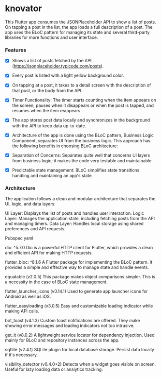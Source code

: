 # knovator
This Flutter app consumes the JSONPlaceholder API to show a list of posts. On tapping a post in the list, the app loads a full description of a post. The app uses the BLoC pattern for managing its state and several third-party libraries for more functions and user interface.

### Features
- [x] Shows a list of posts fetched by the API (https://jsonplaceholder.typicode.com/posts).
- [x] Every post is listed with a light yellow background color.
- [x] On tapping at a post, it takes to a detail screen with the description of that post, or the body from the API.
- [x] Timer Functionality: The timer starts counting when the item appears on the screen, pauses when it disappears or when the post is tapped, and resumes when the item reappears.
- [x] The app stores post data locally and synchronizes in the background with the API to keep data up-to-date.
- [x] Architecture of the app is done using the BLoC pattern, Business Logic Component, separates UI from the business logic. This approach has the following benefits in choosing BLoC architecture:
- [x] Separation of Concerns: Separates quite well that concerns UI layers from business logic; it makes the code very testable and maintainable.
- [x] Predictable state management: BLoC simplifies state transitions handling and maintaining an app's state.


### Architecture
The application follows a clean and modular architecture that separates the UI, logic, and data layers:

UI Layer: Displays the list of posts and handles user interaction.
Logic Layer: Manages the application state, including fetching posts from the API and managing timers.
Data Layer: Handles local storage using shared preferences and API requests.

Pubspec yaml

dio: ^5.7.0
Dio is a powerful HTTP client for Flutter, which provides a clean and efficient API for making HTTP requests.

flutter_bloc: ^8.1.6
A Flutter package for implementing the BLoC pattern. It provides a simple and effective way to manage state and handle events.

equatable (v2.0.5)
This package makes object comparisons simpler. This is a necessity in the case of BLoC state management.

flutter_launcher_icons (v0.14.1)
Used to generate app launcher icons for Android as well as iOS.

flutter_easyloading (v3.0.5)
Easy and customizable loading indicator while making API calls.

bot_toast (v4.1.3)
Custom toast notifications are offered. They make showing error messages and loading indicators not too intrusive.

get_it (v8.0.2)
A lightweight service locator for dependency injection. Used mainly for BLoC and repository instances across the app.

sqflite (v2.4.1)
SQLite plugin for local database storage. Persist data locally if it's necessary.

visibility_detector (v0.4.0+2)
Detects when a widget goes visible on screen. Useful for lazy loading data or analytics tracking.
